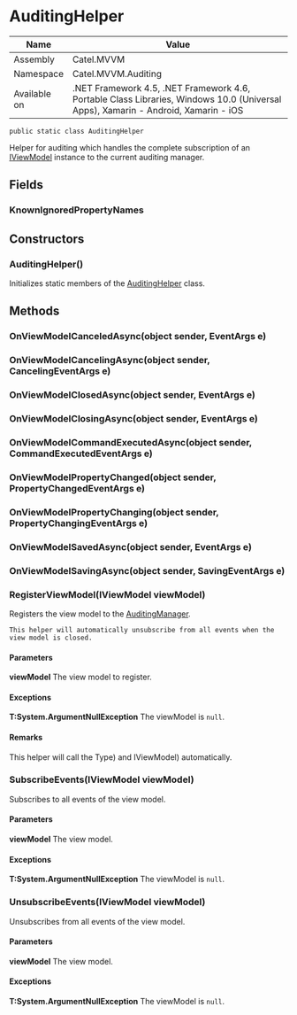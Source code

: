 

# AuditingHelper

Name|Value
---|---
Assembly|Catel.MVVM
Namespace|Catel.MVVM.Auditing
Available on|.NET Framework 4.5, .NET Framework 4.6, Portable Class Libraries, Windows 10.0 (Universal Apps), Xamarin - Android, Xamarin - iOS

```
public static class AuditingHelper
```

Helper for auditing which handles the complete subscription of an [IViewModel](#) instance
    to the current auditing manager.



## Fields

### KnownIgnoredPropertyNames

## Constructors

### AuditingHelper()

Initializes static members of the [AuditingHelper](#) class.



## Methods

### OnViewModelCanceledAsync(object sender, EventArgs e)

### OnViewModelCancelingAsync(object sender, CancelingEventArgs e)

### OnViewModelClosedAsync(object sender, EventArgs e)

### OnViewModelClosingAsync(object sender, EventArgs e)

### OnViewModelCommandExecutedAsync(object sender, CommandExecutedEventArgs e)

### OnViewModelPropertyChanged(object sender, PropertyChangedEventArgs e)

### OnViewModelPropertyChanging(object sender, PropertyChangingEventArgs e)

### OnViewModelSavedAsync(object sender, EventArgs e)

### OnViewModelSavingAsync(object sender, SavingEventArgs e)

### RegisterViewModel(IViewModel viewModel)

Registers the view model to the [AuditingManager](#).
    


    This helper will automatically unsubscribe from all events when the view model is closed.

#### Parameters

**viewModel**
The view model to register.

#### Exceptions

**T:System.ArgumentNullException**
The viewModel is ```null```.

#### Remarks

This helper will call the Type) and IViewModel)
    automatically.



### SubscribeEvents(IViewModel viewModel)

Subscribes to all events of the view model.

#### Parameters

**viewModel**
The view model.

#### Exceptions

**T:System.ArgumentNullException**
The viewModel is ```null```.



### UnsubscribeEvents(IViewModel viewModel)

Unsubscribes from all events of the view model.

#### Parameters

**viewModel**
The view model.

#### Exceptions

**T:System.ArgumentNullException**
The viewModel is ```null```.



